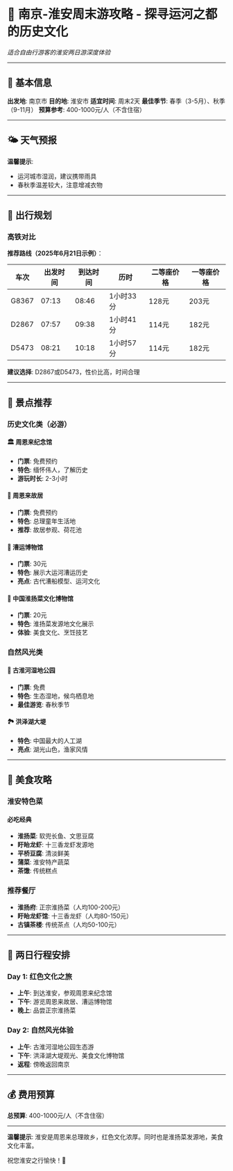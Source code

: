 # 🏮 南京-淮安周末游攻略 - 探寻运河之都的历史文化

*适合自由行游客的淮安两日游深度体验*

---

## 📍 基本信息

**出发地**: 南京市
**目的地**: 淮安市
**适宜时间**: 周末2天
**最佳季节**: 春季（3-5月）、秋季（9-11月）
**预算参考**: 400-1000元/人（不含住宿）

---

## 🌤️ 天气预报

**温馨提示**: 
- 运河城市湿润，建议携带雨具
- 春秋季温差较大，注意增减衣物

---

## 🚄 出行规划

### 高铁对比

**推荐路线（2025年6月21日示例）**：

| 车次 | 出发时间 | 到达时间 | 历时 | 二等座价格 | 一等座价格 |
|-----|---------|---------|-----|---------|---------|
| G8367 | 07:13 | 08:46 | 1小时33分 | 128元 | 203元 |
| D2867 | 07:57 | 09:38 | 1小时41分 | 114元 | 182元 |
| D5473 | 08:21 | 10:18 | 1小时57分 | 114元 | 182元 |

**建议选择**: D2867或D5473，性价比高，时间合理

---

## 🎯 景点推荐

### 历史文化类（必游）

#### 🏛️ 周恩来纪念馆
- **门票**: 免费预约
- **特色**: 缅怀伟人，了解历史
- **游玩时长**: 2-3小时

#### 🌸 周恩来故居
- **门票**: 免费预约
- **特色**: 总理童年生活地
- **推荐**: 故居参观、荷花池

#### 🏯 漕运博物馆
- **门票**: 30元
- **特色**: 展示大运河漕运历史
- **亮点**: 古代漕船模型、运河文化

#### 🌊 中国淮扬菜文化博物馆
- **门票**: 20元
- **特色**: 淮扬菜发源地文化展示
- **体验**: 美食文化、烹饪技艺

### 自然风光类

#### 🌸 古淮河湿地公园
- **门票**: 免费
- **特色**: 生态湿地，候鸟栖息地
- **最佳游览**: 春秋季节

#### 🏞️ 洪泽湖大堤
- **特色**: 中国最大的人工湖
- **亮点**: 湖光山色，渔家风情

---

## 🍜 美食攻略

### 淮安特色菜

#### 必吃经典
- **淮扬菜**: 软兜长鱼、文思豆腐
- **盱眙龙虾**: 十三香龙虾发源地
- **平桥豆腐**: 清淡鲜美
- **蒲菜**: 淮安特产蔬菜
- **茶馓**: 传统糕点

### 推荐餐厅
- **淮扬府**: 正宗淮扬菜（人均100-200元）
- **盱眙龙虾馆**: 十三香龙虾（人均80-150元）
- **古镇茶楼**: 传统茶点（人均50-100元）

---

## 📅 两日行程安排

### Day 1: 红色文化之旅
- **上午**: 到达淮安，参观周恩来纪念馆
- **下午**: 游览周恩来故居、漕运博物馆
- **晚上**: 品尝正宗淮扬菜

### Day 2: 自然风光体验
- **上午**: 古淮河湿地公园生态游
- **下午**: 洪泽湖大堤观光、美食文化博物馆
- **返程**: 傍晚返回南京

---

## 💰 费用预算
**总预算**: 400-1000元/人（不含住宿）

---

**温馨提示**: 淮安是周恩来总理故乡，红色文化浓厚。同时也是淮扬菜发源地，美食文化丰富。

祝您淮安之行愉快！🎉 